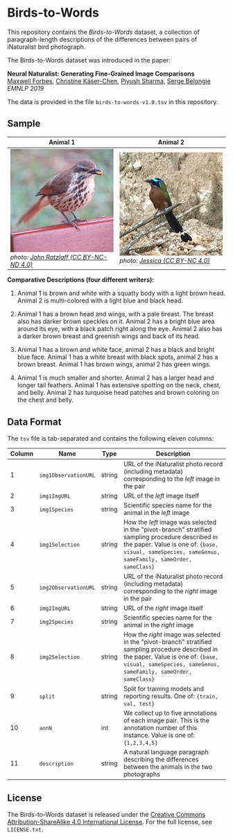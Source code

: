 # Birds-to-Words

This repository contains the _Birds-to-Words_ dataset, a collection of paragraph-length descriptions of the differences between pairs of iNaturalist bird photograph.

The Birds-to-Words dataset was introduced in the paper:

**Neural Naturalist: Generating Fine-Grained Image Comparisons**<br/>
[Maxwell Forbes](http://maxwellforbes.com/), [Christine Käser-Chen](https://twitter.com/kaeserchen), [Piyush Sharma](https://ai.google/research/people/PiyushSharma), [Serge Belongie](http://blogs.cornell.edu/techfaculty/serge-belongie/)<br/>
_EMNLP 2019_

The data is provided in the file `birds-to-words-v1.0.tsv` in this repository.


## Sample

| Animal 1 | Animal 2 |
|  -   |  -   |
| ![A photograph of a brown and white bird](sample-left.jpg) <br> _photo: [John Ratzlaff (CC BY-NC-ND 4.0)](https://www.inaturalist.org/photos/647514)_ | ![A photograph of a multicolored bird](sample-right.jpg) <br> _photo: [Jessica (CC BY-NC 4.0)](https://www.inaturalist.org/photos/5595152)_  |

**Comparative Descriptions (four different writers):**<br/>

1. Animal 1 is brown and white with a squatty body with a light brown head. Animal 2 is multi-colored with a light blue and black head.

2. Animal 1 has a brown head and wings, with a pale breast. The breast also has darker brown speckles on it. Animal 2 has a bright blue area around its eye, with a black patch right along the eye. Animal 2 also has a darker brown breast and greenish wings and back of its head.

3. Animal 1 has a brown and white face, animal 2 has a black and bright blue face. Animal 1 has a white breast with black spots, animal 2 has a brown breast. Animal 1 has brown wings, animal 2 has green wings.

4. Animal 1 is much smaller and shorter. Animal 2 has a larger head and longer tail feathers. Animal 1 has extensive spotting on the neck, chest, and belly. Animal 2 has turquoise head patches and brown coloring on the chest and belly.


## Data Format

The `tsv` file is tab-separated and contains the following eleven columns:

| Column | Name                 | Type   | Description                                                                                                                                                                                                |
|--------|----------------------|--------|------------------------------------------------------------------------------------------------------------------------------------------------------------------------------------------------------------|
| 1      | `img1ObservationURL` | string | URL of the iNaturalist photo record (including metadata) corresponding to the _left_ image in the pair                                                                                                     |
| 2      | `img1ImgURL`         | string | URL of the _left_ image itself                                                                                                                                                                             |
| 3      | `img1Species`        | string | Scientific species name for the animal in the _left_ image                                                                                                                                                 |
| 4      | `img1Selection`      | string |  How the _left_ image was selected in the "pivot-branch" stratified sampling procedure described in the paper. Value is one of: `{base, visual, sameSpecies, sameGenus, sameFamily, sameOrder, sameClass}` |
| 5      | `img2ObservationURL` | string | URL of the iNaturalist photo record (including metadata) corresponding to the _right_ image in the pair                                                                                                    |
| 6      | `img2ImgURL`         | string | URL of the _right_ image itself                                                                                                                                                                            |
| 7      | `img2Species`        | string | Scientific species name for the animal in the _right_ image                                                                                                                                                |
| 8      | `img2Selection`      | string | How the _right_ image was selected in the "pivot-branch" stratified sampling procedure described in the paper. Value is one of: `{base, visual, sameSpecies, sameGenus, sameFamily, sameOrder, sameClass}` |
| 9      | `split`              | string | Split for training models and reporting results. One of: `{train, val, test}`                                                                                                                              |
| 10     | `annN`               | int    | We collect up to five annotations of each image pair. This is the annotation number of this instance. Value is one of: `{1,2,3,4,5}`                                                                                  |
| 11     | `description`        | string | A natural language paragraph describing the differences between the animals in the two photographs                                                                                                         |


## License

The Birds-to-Words dataset is released under the [Creative Commons Attribution-ShareAlike 4.0 International License](https://creativecommons.org/licenses/by-sa/4.0/). For the full license, see `LICENSE.txt`.
